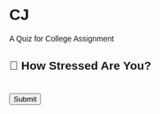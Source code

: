 # CJ
A Quiz for College Assignment
<!DOCTYPE html>
<html>
<head>
  <title>PSS-10 Stress Quiz</title>
  <style>
    body { font-family: Arial; max-width: 600px; margin: 0 auto; padding: 20px; }
    .question { margin-bottom: 20px; }
    label { display: block; margin: 5px 0; }
    button { margin-top: 20px; }
    #result { margin-top: 30px; font-weight: bold; font-size: 1.2em; }
  </style>
</head>
<body>

<h2>🧠 How Stressed Are You?</h2>
<form id="stressForm">
  <!-- Dynamically insert 10 questions -->
</form>

<button onclick="calculateScore()">Submit</button>
<div id="result"></div>

<script>
  const questions = [
    { q: "How often have you been upset by something unexpected?", reverse: false },
    { q: "How often have you felt unable to control important things?", reverse: false },
    { q: "How often have you felt nervous and stressed?", reverse: false },
    { q: "How often have you felt confident about handling personal problems?", reverse: true },
    { q: "How often have you felt things were going your way?", reverse: true },
    { q: "How often have you felt unable to cope with all you had to do?", reverse: false },
    { q: "How often have you been able to control irritations in your life?", reverse: true },
    { q: "How often have you felt on top of things?", reverse: true },
    { q: "How often have you been angered by things outside your control?", reverse: false },
    { q: "How often have you felt difficulties piling up too high?", reverse: false },
  ];

  const options = ["Never", "Almost Never", "Sometimes", "Fairly Often", "Very Often"];

  const form = document.getElementById("stressForm");

  questions.forEach((item, i) => {
    const div = document.createElement("div");
    div.className = "question";
    div.innerHTML = `<strong>Q${i+1}:</strong> ${item.q}`;
    options.forEach((opt, index) => {
      div.innerHTML += `
        <label>
          <input type="radio" name="q${i}" value="${item.reverse ? 4 - index : index}" required> ${opt}
        </label>`;
    });
    form.appendChild(div);
  });

  function calculateScore() {
    let score = 0;
    for (let i = 0; i < questions.length; i++) {
      const val = document.querySelector(`input[name="q${i}"]:checked`);
      if (val) score += parseInt(val.value);
    }

    let resultText = "";
    if (score <= 13) {
      resultText = "🟢 Low Stress (0–13): You're doing great!";
    } else if (score <= 26) {
      resultText = "🟠 Moderate Stress (14–26): You're handling a lot, take some mindful breaks.";
    } else {
      resultText = "🔴 High Stress (27–40): Consider self-care or talking to someone you trust.";
    }

    document.getElementById("result").innerText = `Your Score: ${score}\n${resultText}`;
  }
</script>

</body>
</html>
